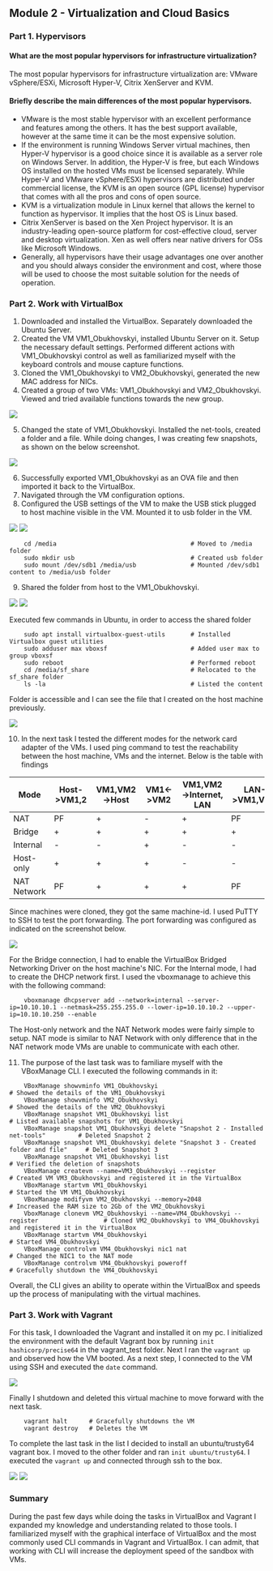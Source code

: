 ## Module 2 - Virtualization and Cloud Basics
### Part 1. Hypervisors
#### What are the most popular hypervisors for infrastructure virtualization?
The most popular hypervisors for infrastructure virtualization are: VMware vSphere/ESXi, Microsoft Hyper-V, Citrix XenServer and KVM.
#### Briefly describe the main differences of the most popular hypervisors.
* VMware is the most stable hypervisor with an excellent performance and features among the others. It has the best support available, however at the same time it can be the most expensive solution.
* If the environment is running Windows Server virtual machines, then Hyper-V hypervisor is a good choice since it is available as a server role on Windows Server. In addition, the Hyper-V is free, but each Windows OS installed on the hosted VMs must be licensed separately. 
While Hyper-V and VMware vSphere/ESXi hypervisors are distributed under commercial license, the KVM is an open source (GPL license) hypervisor that comes with all the pros and cons of open source. 
* KVM is a virtualization module in Linux kernel that allows the kernel to function as hypervisor. It implies that the host OS is Linux based.
* Citrix XenServer is based on the Xen Project hypervisor. It is an industry-leading open-source platform for cost-effective cloud, server and desktop virtualization. Xen as well offers near native drivers for OSs like Microsoft Windows.
* Generally, all hypervisors have their usage advantages one over another and you should always consider the environment and cost, where those will be used to choose the most suitable solution for the needs of operation.

### Part 2. Work with VirtualBox
1. Downloaded and installed the VirtualBox. Separately downloaded the Ubuntu Server.
2. Created the VM VM1_Obukhovskyi, installed Ubuntu Server on it. Setup the necessary default settings.
Performed different actions with VM1_Obukhovskyi control as well as familiarized myself with the keyboard controls and
mouse capture functions.
3. Cloned the VM1_Obukhovskyi to VM2_Obukhovskyi, generated the new MAC address for NICs.
4. Created a group of two VMs: VM1_Obukhovskyi and VM2_Obukhovskyi. Viewed and tried available functions 
towards the new group.

![](https://github.com/Soubi8/DevOps_online_Vinnytsia_2022Q1Q2/blob/main/m2/task2.1/images/1.jpg)

5. Changed the state of VM1_Obukhovskyi. Installed the net-tools, created a folder and a file. While doing
changes, I was creating few snapshots, as shown on the below screenshot.

![](https://github.com/Soubi8/DevOps_online_Vinnytsia_2022Q1Q2/blob/main/m2/task2.1/images/2.jpg)

6. Successfully exported VM1_Obukhovskyi as an OVA file and then imported it back to the VirtualBox.
7. Navigated through the VM configuration options.
8. Configured the USB settings of the VM to make the USB stick plugged to host machine visible in the VM.
Mounted it to usb folder in the VM.

![](https://github.com/Soubi8/DevOps_online_Vinnytsia_2022Q1Q2/blob/main/m2/task2.1/images/3.jpg)
![](https://github.com/Soubi8/DevOps_online_Vinnytsia_2022Q1Q2/blob/main/m2/task2.1/images/4.jpg)

~~~
    cd /media                                     # Moved to /media folder
    sudo mkdir usb                                # Created usb folder
    sudo mount /dev/sdb1 /media/usb               # Mounted /dev/sdb1 content to /media/usb folder
~~~    
9. Shared the folder from host to the VM1_Obukhovskyi.

![](https://github.com/Soubi8/DevOps_online_Vinnytsia_2022Q1Q2/blob/main/m2/task2.1/images/5.jpg)
![](https://github.com/Soubi8/DevOps_online_Vinnytsia_2022Q1Q2/blob/main/m2/task2.1/images/6.jpg)

Executed few commands in Ubuntu, in order to access the shared folder
~~~
    sudo apt install virtualbox-guest-utils       # Installed Virtualbox guest utilities
    sudo adduser max vboxsf                       # Added user max to group vboxsf
    sudo reboot                                   # Performed reboot
    cd /media/sf_share                            # Relocated to the sf_share folder
    ls -la                                        # Listed the content
~~~
Folder is accessible and I can see the file that I created on the host machine previously.

![](https://github.com/Soubi8/DevOps_online_Vinnytsia_2022Q1Q2/blob/main/m2/task2.1/images/7.jpg)

10. In the next task I tested the different modes for the network card adapter of the VMs. I used ping
command to test the reachability between the host machine, VMs and the internet. Below is the table with
findings

| Mode | Host->VM1,2 | VM1,VM2->Host | VM1<->VM2 | VM1,VM2->Internet, LAN | LAN->VM1,VM2 |
| ---- | ----------- | ------------- | --------- | ---------------------- | ------------ |
| NAT | PF | + | - | + | PF |
| Bridge| + | + | + | + | + |
| Internal | - | - | + | - | - |
| Host-only | + | + | + | - | - |
| NAT Network | PF | + | + | + | PF |

Since machines were cloned, they got the same machine-id.
I used PuTTY to SSH to test the port forwarding. The port forwarding was configured as indicated on the
screenshot below.

![](https://github.com/Soubi8/DevOps_online_Vinnytsia_2022Q1Q2/blob/main/m2/task2.1/images/8.jpg)

For the Bridge connection, I had to enable the VirtualBox Bridged Networking Driver on the host machine's NIC.
For the Internal mode, I had to create the DHCP network first. I used the vboxmanage to achieve this with the
following command:
~~~
    vboxmanage dhcpserver add --network=internal --server-ip=10.10.10.1 --netmask=255.255.255.0 --lower-ip=10.10.10.2 --upper-ip=10.10.10.250 --enable
~~~
The Host-only network and the NAT Network modes were fairly simple to setup. NAT mode is similar to NAT Network with only
difference that in the NAT network mode VMs are unable to communicate with each other.

11. The purpose of the last task was to familiare myself with the VBoxManage CLI. I executed the
following commands in it:
~~~
    VBoxManage showvminfo VM1_Obukhovskyi                                                 # Showed the details of the VM1_Obukhovskyi
    VBoxManage showvminfo VM2_Obukhovskyi                                                 # Showed the details of the VM2_Obukhovskyi
    VBoxManage snapshot VM1_Obukhovskyi list                                              # Listed available snapshots for VM1_Obukhovskyi
    VBoxManage snapshot VM1_Obukhovskyi delete "Snapshot 2 - Installed net-tools"         # Deleted Snapshot 2
    VBoxManage snapshot VM1_Obukhovskyi delete "Snapshot 3 - Created folder and file"     # Deleted Snapshot 3
    VBoxManage snapshot VM1_Obukhovskyi list                                              # Verified the deletion of snapshots
    VBoxManage createvm --name=VM3_Obukhovskyi --register                                 # Created VM VM3_Obukhovskyi and registered it in the VirtualBox
    VBoxManage startvm VM1_Obukhovskyi                                                    # Started the VM VM1_Obukhovskyi
    VBoxManage modifyvm VM2_Obukhovskyi --memory=2048                                     # Increased the RAM size to 2Gb of the VM2_Obukhovskyi
    VboxManage clonevm VM2_Obukhovskyi --name=VM4_Obukhovskyi --register                  # Cloned VM2_Obukhovskyi to VM4_Obukhovskyi and registered it in the VirtualBox
    VBoxManage startvm VM4_Obukhovskyi                                                    # Started VM4_Obukhovskyi
    VBoxManage controlvm VM4_Obukhovskyi nic1 nat                                         # Changed the NIC1 to the NAT mode
    VBoxManage controlvm VM4_Obukhovskyi poweroff                                         # Gracefully shutdown the VM4_Obukhovskyi
~~~
Overall, the CLI gives an ability to operate within the VirtualBox and speeds up the process of manipulating with the virtual machines.

### Part 3. Work with Vagrant
For this task, I downloaded the Vagrant and installed it on my pc. I initialized the environment with the
default Vagrant box by running `init hashicorp/precise64` in the vagrant_test folder.
Next I ran the `vagrant up` and observed how the VM booted. As a next step, I connected to the VM using
SSH and executed the `date` command.

![](https://github.com/Soubi8/DevOps_online_Vinnytsia_2022Q1Q2/blob/main/m2/task2.1/images/9.jpg)

Finally I shutdown and deleted this virtual machine to move forward with the next task.
~~~
    vagrant halt      # Gracefully shutdowns the VM
    vagrant destroy   # Deletes the VM
~~~
To complete the last task in the list I decided to install an ubuntu/trusty64 vagrant box. I moved to the other folder and ran `init ubuntu/trusty64`.
I executed the `vagrant up` and connected through ssh to the box.

![](https://github.com/Soubi8/DevOps_online_Vinnytsia_2022Q1Q2/blob/main/m2/task2.1/images/10.jpg)
![](https://github.com/Soubi8/DevOps_online_Vinnytsia_2022Q1Q2/blob/main/m2/task2.1/images/11.jpg)

### Summary
During the past few days while doing the tasks in VirtualBox and Vagrant I expanded my knowledge and understanding related to those
tools. I familiarized myself with the graphical interface of VirtualBox and the most commonly used CLI commands in Vagrant and VirtualBox.
I can admit, that working with CLI will increase the deployment speed of the sandbox with VMs.
